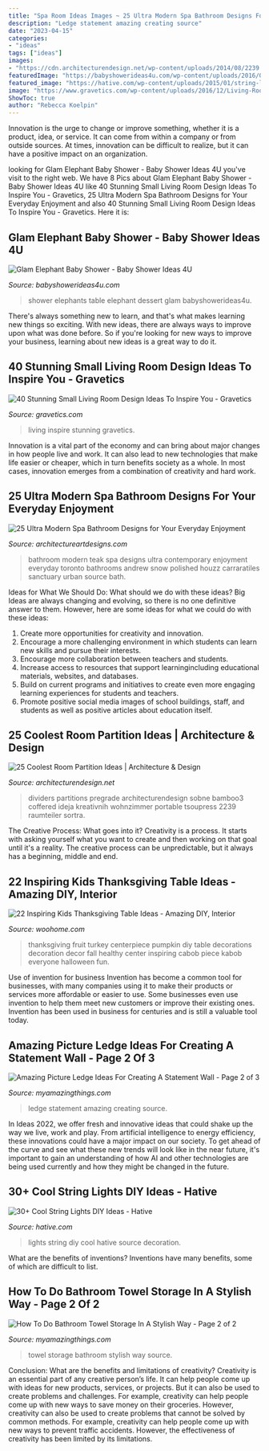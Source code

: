 ```yaml
---
title: "Spa Room Ideas Images ~ 25 Ultra Modern Spa Bathroom Designs For Your Everyday Enjoyment"
description: "Ledge statement amazing creating source"
date: "2023-04-15"
categories:
- "ideas"
tags: ["ideas"]
images:
- "https://cdn.architecturendesign.net/wp-content/uploads/2014/08/2239.jpg"
featuredImage: "https://babyshowerideas4u.com/wp-content/uploads/2016/03/Baby-Shower-Elephants-Dessert-Table-6.jpg"
featured_image: "https://hative.com/wp-content/uploads/2015/01/string-lights-diy-ideas/15-string-lights-diy-ideas.jpg"
image: "https://www.gravetics.com/wp-content/uploads/2016/12/Living-Room-Decor.jpg"
ShowToc: true
author: "Rebecca Koelpin"
---
```



Innovation is the urge to change or improve something, whether it is a product, idea, or service. It can come from within a company or from outside sources. At times, innovation can be difficult to realize, but it can have a positive impact on an organization.

	

		
looking for Glam Elephant Baby Shower - Baby Shower Ideas 4U you've visit to the right web. We have 8 Pics about Glam Elephant Baby Shower - Baby Shower Ideas 4U like 40 Stunning Small Living Room Design Ideas To Inspire You - Gravetics, 25 Ultra Modern Spa Bathroom Designs for Your Everyday Enjoyment and also 40 Stunning Small Living Room Design Ideas To Inspire You - Gravetics. Here it is:
		
    
## Glam Elephant Baby Shower - Baby Shower Ideas 4U

<img loading=lazy src="https://babyshowerideas4u.com/wp-content/uploads/2016/03/Baby-Shower-Elephants-Dessert-Table-6.jpg" onerror="this.onerror=null;this.src='https://tse1.mm.bing.net/th?id=OIP.5kRlIcWp_97FAYFXLuKq2QHaJ4&amp;pid=15.1';" alt="Glam Elephant Baby Shower - Baby Shower Ideas 4U">

_Source: babyshowerideas4u.com_

>shower elephants table elephant dessert glam babyshowerideas4u. 

	

There's always something new to learn, and that's what makes learning new things so exciting. With new ideas, there are always ways to improve upon what was done before. So if you're looking for new ways to improve your business, learning about new ideas is a great way to do it.

    
## 40 Stunning Small Living Room Design Ideas To Inspire You - Gravetics

<img loading=lazy src="https://www.gravetics.com/wp-content/uploads/2016/12/Living-Room-Decor.jpg" onerror="this.onerror=null;this.src='https://tse1.mm.bing.net/th?id=OIP.srBNn2rquv2NveYGUIYovgHaLH&amp;pid=15.1';" alt="40 Stunning Small Living Room Design Ideas To Inspire You - Gravetics">

_Source: gravetics.com_

>living inspire stunning gravetics. 

	

Innovation is a vital part of the economy and can bring about major changes in how people live and work. It can also lead to new technologies that make life easier or cheaper, which in turn benefits society as a whole. In most cases, innovation emerges from a combination of creativity and hard work.

    
## 25 Ultra Modern Spa Bathroom Designs For Your Everyday Enjoyment

<img loading=lazy src="https://www.architectureartdesigns.com/wp-content/uploads/2013/10/1334.jpg" onerror="this.onerror=null;this.src='https://tse4.mm.bing.net/th?id=OIP.orEiKDutTeMi9ccaPuaR5AHaLE&amp;pid=15.1';" alt="25 Ultra Modern Spa Bathroom Designs for Your Everyday Enjoyment">

_Source: architectureartdesigns.com_

>bathroom modern teak spa designs ultra contemporary enjoyment everyday toronto bathrooms andrew snow polished houzz carraratiles sanctuary urban source bath. 

	

Ideas for What We Should Do: What should we do with these ideas?
Big Ideas are always changing and evolving, so there is no one definitive answer to them. However, here are some ideas for what we could do with these ideas: 
1. Create more opportunities for creativity and innovation. 
2. Encourage a more challenging environment in which students can learn new skills and pursue their interests. 
3. Encourage more collaboration between teachers and students. 
4. Increase access to resources that support learningincluding educational materials, websites, and databases. 
5. Build on current programs and initiatives to create even more engaging learning experiences for students and teachers. 
6. Promote positive social media images of school buildings, staff, and students as well as positive articles about education itself.

    
## 25 Coolest Room Partition Ideas | Architecture &amp; Design

<img loading=lazy src="https://cdn.architecturendesign.net/wp-content/uploads/2014/08/2239.jpg" onerror="this.onerror=null;this.src='https://tse1.mm.bing.net/th?id=OIP.ecpa_7Gskj2Q6siJYP2MYQAAAA&amp;pid=15.1';" alt="25 Coolest Room Partition Ideas | Architecture &amp; Design">

_Source: architecturendesign.net_

>dividers partitions pregrade architecturendesign sobne bamboo3 coffered ideja kreativnih wohnzimmer portable tsoupress 2239 raumteiler sortra. 

	

The Creative Process: What goes into it?
Creativity is a process. It starts with asking yourself what you want to create and then working on that goal until it's a reality. The creative process can be unpredictable, but it always has a beginning, middle and end.

    
## 22 Inspiring Kids Thanksgiving Table Ideas - Amazing DIY, Interior

<img loading=lazy src="https://www.woohome.com/wp-content/uploads/2013/11/Inspiring-Thanksgiving-Kids-Tables-4.jpg" onerror="this.onerror=null;this.src='https://tse4.mm.bing.net/th?id=OIP.XKAGHeiCcGiwmYp466UrmgHaLK&amp;pid=15.1';" alt="22 Inspiring Kids Thanksgiving Table Ideas - Amazing DIY, Interior">

_Source: woohome.com_

>thanksgiving fruit turkey centerpiece pumpkin diy table decorations decoration decor fall healthy center inspiring cabob piece kabob everyone halloween fun. 

	

Use of invention for business
Invention has become a common tool for businesses, with many companies using it to make their products or services more affordable or easier to use. Some businesses even use invention to help them meet new customers or improve their existing ones. Invention has been used in business for centuries and is still a valuable tool today.

    
## Amazing Picture Ledge Ideas For Creating A Statement Wall - Page 2 Of 3

<img loading=lazy src="http://myamazingthings.com/wp-content/uploads/2017/11/picture-ledge-8.png" onerror="this.onerror=null;this.src='https://tse4.mm.bing.net/th?id=OIP.LyQ3S8lWwuxkbIGhGRiXLgHaLH&amp;pid=15.1';" alt="Amazing Picture Ledge Ideas For Creating A Statement Wall - Page 2 of 3">

_Source: myamazingthings.com_

>ledge statement amazing creating source. 

	

In Ideas 2022, we offer fresh and innovative ideas that could shake up the way we live, work and play. From artificial intelligence to energy efficiency, these innovations could have a major impact on our society. To get ahead of the curve and see what these new trends will look like in the near future, it's important to gain an understanding of how AI and other technologies are being used currently and how they might be changed in the future.

    
## 30+ Cool String Lights DIY Ideas - Hative

<img loading=lazy src="https://hative.com/wp-content/uploads/2015/01/string-lights-diy-ideas/15-string-lights-diy-ideas.jpg" onerror="this.onerror=null;this.src='https://tse3.mm.bing.net/th?id=OIP.8_MbPe9P1zdsin5ir-VOTQHaJ3&amp;pid=15.1';" alt="30+ Cool String Lights DIY Ideas - Hative">

_Source: hative.com_

>lights string diy cool hative source decoration. 

	

What are the benefits of inventions?
Inventions have many benefits, some of which are difficult to list.

    
## How To Do Bathroom Towel Storage In A Stylish Way - Page 2 Of 2

<img loading=lazy src="http://myamazingthings.com/wp-content/uploads/2017/06/towel-storage-1-1.jpg" onerror="this.onerror=null;this.src='https://tse4.mm.bing.net/th?id=OIP.TKUIHUPtN4CmSCZbT_r7rwHaK4&amp;pid=15.1';" alt="How To Do Bathroom Towel Storage In A Stylish Way - Page 2 of 2">

_Source: myamazingthings.com_

>towel storage bathroom stylish way source. 

	

Conclusion: What are the benefits and limitations of creativity?
Creativity is an essential part of any creative person’s life. It can help people come up with ideas for new products, services, or projects. But it can also be used to create problems and challenges. For example, creativity can help people come up with new ways to save money on their groceries. However, creativity can also be used to create problems that cannot be solved by common methods. For example, creativity can help people come up with new ways to prevent traffic accidents. However, the effectiveness of creativity has been limited by its limitations.

